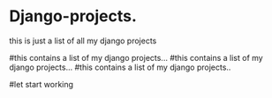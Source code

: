 # Django-projects.

this is just a list of all my django projects     


#this contains a list of my django projects...
#this contains a list of my django projects...
#this contains a list of my django projects..

#let start working

